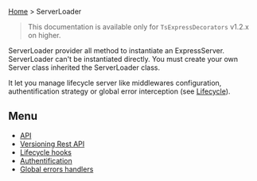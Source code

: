 [Home](https://github.com/Romakita/ts-express-decorators/wiki) > ServerLoader

> This documentation is available only for `TsExpressDecorators` v1.2.x on higher.

ServerLoader provider all method to instantiate an ExpressServer. ServerLoader can't be instantiated directly. You must create your own Server class inherited the ServerLoader class.

It let you manage lifecycle server like middlewares configuration, authentification strategy or global error interception (see [Lifecycle](https://github.com/Romakita/ts-express-decorators/wiki/Class:-ServerLoader---Lifecycle-Hooks)).

## Menu

* [API](https://github.com/Romakita/ts-express-decorators/wiki/Class:-ServerLoader----API)
* [Versioning Rest API](https://github.com/Romakita/ts-express-decorators/wiki/Class:-ServerLoader-Versioning-Rest-API)
* [Lifecycle hooks](https://github.com/Romakita/ts-express-decorators/wiki/Class:-ServerLoader---Lifecycle-Hooks)
* [Authentification](https://github.com/Romakita/ts-express-decorators/wiki/Class:-ServerLoader---Lifecycle-Hooks#serverloaderonauthrequest-response-next-void)
* [Global errors handlers](https://github.com/Romakita/ts-express-decorators/wiki/Class:-ServerLoader---Lifecycle-Hooks#serverloaderonerrorerror-request-response-next-void)


